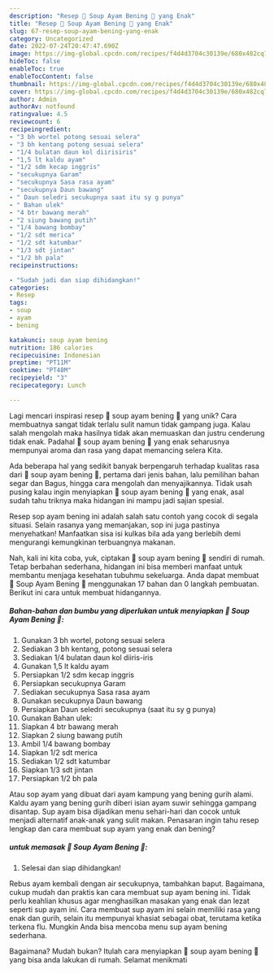 ```yaml
---
description: "Resep 🍲 Soup Ayam Bening 🍲 yang Enak"
title: "Resep 🍲 Soup Ayam Bening 🍲 yang Enak"
slug: 67-resep-soup-ayam-bening-yang-enak
category: Uncategorized
date: 2022-07-24T20:47:47.690Z
image: https://img-global.cpcdn.com/recipes/f4d4d3704c30139e/680x482cq70/soup-ayam-bening-foto-resep-utama.jpg
hideToc: false
enableToc: true
enableTocContent: false
thumbnail: https://img-global.cpcdn.com/recipes/f4d4d3704c30139e/680x482cq70/soup-ayam-bening-foto-resep-utama.jpg
cover: https://img-global.cpcdn.com/recipes/f4d4d3704c30139e/680x482cq70/soup-ayam-bening-foto-resep-utama.jpg
author: Admin
authorAv: notfound
ratingvalue: 4.5
reviewcount: 6
recipeingredient:
- "3 bh wortel potong sesuai selera"
- "3 bh kentang potong sesuai selera"
- "1/4 bulatan daun kol diirisiris"
- "1,5 lt kaldu ayam"
- "1/2 sdm kecap inggris"
- "secukupnya Garam"
- "secukupnya Sasa rasa ayam"
- "secukupnya Daun bawang"
- " Daun seledri secukupnya saat itu sy g punya"
- " Bahan ulek"
- "4 btr bawang merah"
- "2 siung bawang putih"
- "1/4 bawang bombay"
- "1/2 sdt merica"
- "1/2 sdt katumbar"
- "1/3 sdt jintan"
- "1/2 bh pala"
recipeinstructions:

- "Sudah jadi dan siap dihidangkan!"
categories:
- Resep
tags:
- soup
- ayam
- bening

katakunci: soup ayam bening 
nutrition: 186 calories
recipecuisine: Indonesian
preptime: "PT11M"
cooktime: "PT48M"
recipeyield: "3"
recipecategory: Lunch

---
```





Lagi mencari inspirasi resep 🍲 soup ayam bening 🍲 yang unik? Cara membuatnya sangat tidak terlalu sulit namun tidak gampang juga. Kalau salah mengolah maka hasilnya tidak akan memuaskan dan justru cenderung tidak enak. Padahal 🍲 soup ayam bening 🍲 yang enak seharusnya mempunyai aroma dan rasa yang dapat memancing selera Kita.





Ada beberapa hal yang sedikit banyak berpengaruh terhadap kualitas rasa dari 🍲 soup ayam bening 🍲, pertama dari jenis bahan, lalu pemilihan bahan segar dan Bagus, hingga cara mengolah dan menyajikannya. Tidak usah pusing kalau ingin menyiapkan 🍲 soup ayam bening 🍲 yang enak,      asal sudah tahu triknya maka hidangan ini mampu jadi sajian spesial.














Resep sop ayam bening ini adalah salah satu contoh yang cocok di segala situasi. Selain rasanya yang memanjakan, sop ini juga pastinya menyehatkan! Manfaatkan sisa isi kulkas bila ada yang berlebih demi mengurangi kemungkinan terbuangnya makanan.






Nah, kali ini kita coba, yuk, ciptakan 🍲 soup ayam bening 🍲 sendiri di rumah. Tetap berbahan sederhana, hidangan ini bisa memberi manfaat untuk membantu menjaga kesehatan tubuhmu sekeluarga. Anda dapat membuat 🍲 Soup Ayam Bening 🍲 menggunakan 17 bahan dan 0 langkah pembuatan. Berikut ini cara untuk membuat hidangannya.

<!--inarticleads1-->

##### Bahan-bahan dan bumbu yang diperlukan untuk menyiapkan 🍲 Soup Ayam Bening 🍲:

1. Gunakan 3 bh wortel, potong sesuai selera
1. Sediakan 3 bh kentang, potong sesuai selera
1. Sediakan 1/4 bulatan daun kol diiris-iris
1. Gunakan 1,5 lt kaldu ayam
1. Persiapkan 1/2 sdm kecap inggris
1. Persiapkan secukupnya Garam
1. Sediakan secukupnya Sasa rasa ayam
1. Gunakan secukupnya Daun bawang
1. Persiapkan  Daun seledri secukupnya (saat itu sy g punya)
1. Gunakan  Bahan ulek:
1. Siapkan 4 btr bawang merah
1. Siapkan 2 siung bawang putih
1. Ambil 1/4 bawang bombay
1. Siapkan 1/2 sdt merica
1. Sediakan 1/2 sdt katumbar
1. Siapkan 1/3 sdt jintan
1. Persiapkan 1/2 bh pala


Atau sop ayam yang dibuat dari ayam kampung yang bening gurih alami. Kaldu ayam yang bening gurih diberi isian ayam suwir sehingga gampang disantap. Sup ayam bisa dijadikan menu sehari-hari dan cocok untuk menjadi alternatif anak-anak yang sulit makan. Penasaran ingin tahu resep lengkap dan cara membuat sup ayam yang enak dan bening? 

<!--inarticleads2-->

#####  untuk memasak 🍲 Soup Ayam Bening 🍲:


1. Selesai dan siap dihidangkan!

Rebus ayam kembali dengan air secukupnya, tambahkan baput. Bagaimana, cukup mudah dan praktis kan cara membuat sup ayam bening ini. Tidak perlu keahlian khusus agar menghasilkan masakan yang enak dan lezat seperti sup ayam ini. Cara membuat sup ayam ini selain memiliki rasa yang enak dan gurih, selain itu mempunyai khasiat sebagai obat, terutama ketika terkena flu. Mungkin Anda bisa mencoba menu sup ayam bening sederhana. 

Bagaimana? Mudah bukan? Itulah cara menyiapkan 🍲 soup ayam bening 🍲 yang bisa anda lakukan di rumah. Selamat menikmati
